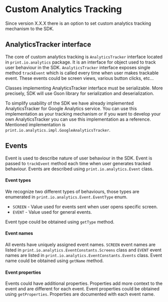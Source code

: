 Custom Analytics Tracking
===============

Since version X.X.X there is an option to set custom analytics tracking mechanism to the SDK. 

## AnalyticsTracker interface

The core of custom analytics tracking is `AnalyticsTracker` interface located in `print.io.analytics` package. It is an interface for object used to track user behaviour in the SDK. `AnalyticsTracker` interface exposes single method `trackEvent` which is called every time when user makes trackable event. These events could be screen views, various button clicks, etc...

Classes implementing AnalyticsTracker interface must be serializable. More precisely, SDK will use Gson library for serialization and deserialization. 

To simplify usability of the SDK we have already implemented AnalyticsTracker for Google Analytics service. You can use this implementation as your tracking mechanism or if you want to develop your own AnalyticsTracker you can use this implementation as a reference. Mentioned implementation is `print.io.analytics.impl.GoogleAnalyticsTracker`.

## Events

Event is used to describe nature of user behaviour in the SDK. Event is passed to `trackEvent` method each time when user generates tracked behaviour. Events are described using `print.io.analytics.Event` class.

#### Event types
We recognize two different types of behaviours, those types are enumerated in `print.io.analytics.Event.EventType` enum.

 - `SCREEN` - Value used for events sent when user opens specific screen.
 - `EVENT` - Value used for general events. 

Event type could be obtained using `getType` method. 

#### Event names
All events have uniquely assigned event names. `SCREEN` event names are listed in `print.io.analytics.EventConstants.Screens` class and `EVENT` event names are listed in `print.io.analytics.EventConstants.Events` class. Event name could be obtained using `getName` method.

#### Event properties

Events could have additional properties. Properties add more context to the event and are different for each event. Event properties could be obtained using `getProperties`. Properties are documented with each event name.